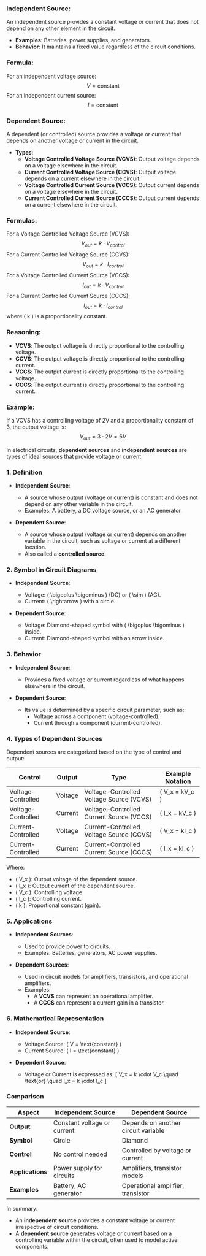 ### Independent Source:

 An independent source provides a constant voltage or current that does not depend on any other element in the circuit.
- **Examples**: Batteries, power supplies, and generators.
- **Behavior**: It maintains a fixed value regardless of the circuit conditions.

### Formula:

For an independent voltage source:
$$
V = \text{constant}
$$
For an independent current source:
$$
I = \text{constant}
$$

### Dependent Source:

 A dependent (or controlled) source provides a voltage or current that depends on another voltage or current in the circuit.

- **Types**:
  - **Voltage Controlled Voltage Source (VCVS)**: Output voltage depends on a voltage elsewhere in the circuit.
  - **Current Controlled Voltage Source (CCVS)**: Output voltage depends on a current elsewhere in the circuit.
  - **Voltage Controlled Current Source (VCCS)**: Output current depends on a voltage elsewhere in the circuit.
  - **Current Controlled Current Source (CCCS)**: Output current depends on a current elsewhere in the circuit.

### Formulas:

For a Voltage Controlled Voltage Source (VCVS):
$$
V_{out} = k \cdot V_{control}
$$
For a Current Controlled Voltage Source (CCVS):
$$
V_{out} = k \cdot I_{control}
$$
For a Voltage Controlled Current Source (VCCS):
$$
I_{out} = k \cdot V_{control}
$$
For a Current Controlled Current Source (CCCS):
$$
I_{out} = k \cdot I_{control}
$$
where \( k \) is a proportionality constant.

### Reasoning:

- **VCVS**: The output voltage is directly proportional to the controlling voltage.
- **CCVS**: The output voltage is directly proportional to the controlling current.
- **VCCS**: The output current is directly proportional to the controlling voltage.
- **CCCS**: The output current is directly proportional to the controlling current.

### Example:

If a VCVS has a controlling voltage of 2V and a proportionality constant of 3, the output voltage is:
$$
V_{out} = 3 \cdot 2V = 6V
$$

In electrical circuits, **dependent sources** and **independent sources** are types of ideal sources that provide voltage or current.

### **1. Definition**

- **Independent Source**:

  - A source whose output (voltage or current) is constant and does not depend on any other variable in the circuit.
  - Examples: A battery, a DC voltage source, or an AC generator.

- **Dependent Source**:

  - A source whose output (voltage or current) depends on another variable in the circuit, such as voltage or current at a different location.
  - Also called a **controlled source**.

### **2. Symbol in Circuit Diagrams**

- **Independent Source**:

  - Voltage: \( \bigoplus \bigominus \) (DC) or \( \sim \) (AC).
  - Current: \( \rightarrow \) with a circle.

- **Dependent Source**:
  - Voltage: Diamond-shaped symbol with \( \bigoplus \bigominus \) inside.
  - Current: Diamond-shaped symbol with an arrow inside.

### **3. Behavior**

- **Independent Source**:

  - Provides a fixed voltage or current regardless of what happens elsewhere in the circuit.

- **Dependent Source**:

  - Its value is determined by a specific circuit parameter, such as:
    - Voltage across a component (voltage-controlled).
    - Current through a component (current-controlled).

### **4. Types of Dependent Sources**

Dependent sources are categorized based on the type of control and output:

| **Control**              | **Output**              | **Type**                       | **Example Notation** |
|--------------------------|-------------------------|---------------------------------|-----------------------|
| Voltage-Controlled       | Voltage                | Voltage-Controlled Voltage Source (VCVS) | \( V_x = kV_c \)    |
| Voltage-Controlled       | Current                | Voltage-Controlled Current Source (VCCS) | \( I_x = kV_c \)    |
| Current-Controlled       | Voltage                | Current-Controlled Voltage Source (CCVS) | \( V_x = kI_c \)    |
| Current-Controlled       | Current                | Current-Controlled Current Source (CCCS) | \( I_x = kI_c \)    |

Where:

- \( V_x \): Output voltage of the dependent source.
- \( I_x \): Output current of the dependent source.
- \( V_c \): Controlling voltage.
- \( I_c \): Controlling current.
- \( k \): Proportional constant (gain).

### **5. Applications**

- **Independent Sources**:

  - Used to provide power to circuits.
  - Examples: Batteries, generators, AC power supplies.

- **Dependent Sources**:

  - Used in circuit models for amplifiers, transistors, and operational amplifiers.
  - Examples:
    - A **VCVS** can represent an operational amplifier.
    - A **CCCS** can represent a current gain in a transistor.

### **6. Mathematical Representation**

- **Independent Source**:

  - Voltage Source: \( V = \text{constant} \)
  - Current Source: \( I = \text{constant} \)

- **Dependent Source**:

  - Voltage or Current is expressed as:
    \[
    V_x = k \cdot V_c \quad \text{or} \quad I_x = k \cdot I_c
    \]

### **Comparison**

| **Aspect**              | **Independent Source**            | **Dependent Source**              |
|--------------------------|------------------------------------|------------------------------------|
| **Output**               | Constant voltage or current       | Depends on another circuit variable |
| **Symbol**               | Circle                            | Diamond                           |
| **Control**              | No control needed                | Controlled by voltage or current  |
| **Applications**         | Power supply for circuits         | Amplifiers, transistor models     |
| **Examples**             | Battery, AC generator             | Operational amplifier, transistor |

In summary:
- An **independent source** provides a constant voltage or current irrespective of circuit conditions.
- A **dependent source** generates voltage or current based on a controlling variable within the circuit, often used to model active components.
